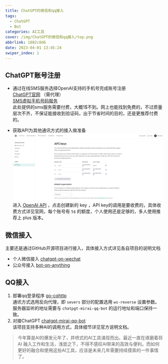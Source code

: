 ```yaml
---
title: ChatGPT的微信和qq接入
tags:
  - ChatGPT
  - Bot
categories: AI工具
cover: /img/ChatGPT的微信和qq接入/top.png
abbrlink: 1082c8d6
date: 2023-04-01 13:45:24
swiper_index: 1
---
```


## ChatGPT账号注册
- 通过在线SMS服务选择OpenAI支持的手机号完成账号注册  
    [ChatGPT官网](https://chat.openai.com/) （需代理）  
    [SMS虚拟手机号码服务](https://sms-activate.org/)  
    此处提供的sms服务需要付费，大概1$不到。网上也能找到免费的，不过质量层次不齐，不保证能接收到验证码，出于节省时间的目的，还是更推荐付费的。 

- 获取API为其他通讯方式的接入做准备
     ![Alt text](../img/ChatGPT%E7%9A%84%E5%BE%AE%E4%BF%A1%E5%92%8Cqq%E6%8E%A5%E5%85%A5/API_KEY.png)       
    进入 [OpenAI API]( https://platform.openai.com/account/api-keys) ，点击创建新的 key ，API key的调用是要收费的，具体收费方式详见官网，每个账号有 `5$` 的额度，个人使用还是足够的，多人使用推荐上 plus 版本。


## 微信接入
主要还是通过GitHub开源项目进行接入，具体接入方式详见各自项目的说明文档  
- 个人微信接入 [chatgpt-on-wechat](https://github.com/limccn/chatgpt-on-wechat)  
- 公众号接入  [bot-on-anything](https://github.com/zhayujie/bot-on-anything)



## QQ接入  
1. 部署qq登录程序  [go-cqhttp](https://github.com/Mrs4s/go-cqhttp)  
通讯方式选用反向代理，即 `severs` 部分的配置选用 `ws-reverse` 设置参数。服务器监听的地址需要与 `chatpgt-mirai-qq-bot` 的运行地址和端口保持一致。
2. 对接ChatGPT  [chatgpt-mirai-qq-bot](https://github.com/lss233chatgpt-mirai-qq-bot)  
该项目支持多种AI的调用方式，具体细节详见官方说明文档。
  


>今年算是AI的爆发元年了，井喷式的AI工具涌现而出。最近一直在琢磨着将 AI 融入工作和生活，浅尝之下，不得不感叹AI带来的高效与便利。而如何更好的融合和使用这些AI工具，应该是未来几年需要持续摸索的一件事情了。

